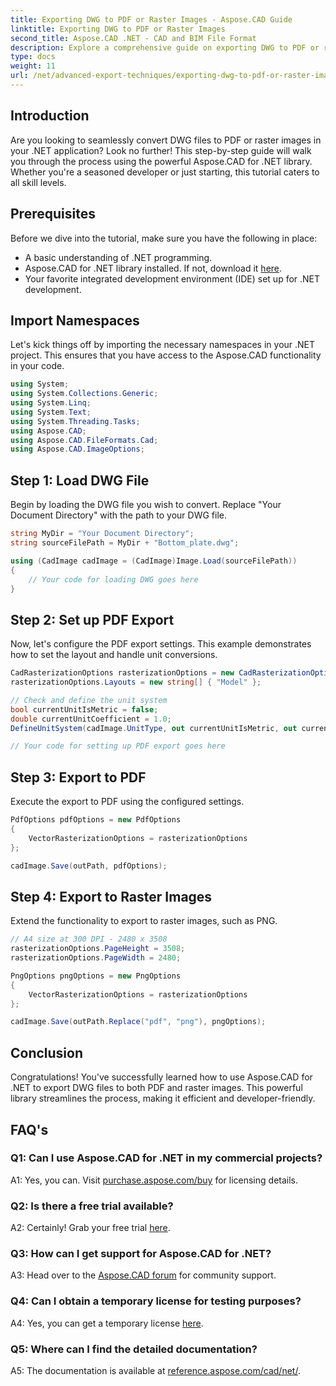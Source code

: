 ```yaml
---
title: Exporting DWG to PDF or Raster Images - Aspose.CAD Guide
linktitle: Exporting DWG to PDF or Raster Images
second_title: Aspose.CAD .NET - CAD and BIM File Format
description: Explore a comprehensive guide on exporting DWG to PDF or raster images using Aspose.CAD for .NET. Learn the steps, prerequisites, and get hands-on with this powerful library.
type: docs
weight: 11
url: /net/advanced-export-techniques/exporting-dwg-to-pdf-or-raster-images/
---
```

## Introduction

Are you looking to seamlessly convert DWG files to PDF or raster images in your .NET application? Look no further! This step-by-step guide will walk you through the process using the powerful Aspose.CAD for .NET library. Whether you're a seasoned developer or just starting, this tutorial caters to all skill levels.

## Prerequisites

Before we dive into the tutorial, make sure you have the following in place:

- A basic understanding of .NET programming.
- Aspose.CAD for .NET library installed. If not, download it [here](https://releases.aspose.com/cad/net/).
- Your favorite integrated development environment (IDE) set up for .NET development.

## Import Namespaces

Let's kick things off by importing the necessary namespaces in your .NET project. This ensures that you have access to the Aspose.CAD functionality in your code.

```csharp
using System;
using System.Collections.Generic;
using System.Linq;
using System.Text;
using System.Threading.Tasks;
using Aspose.CAD;
using Aspose.CAD.FileFormats.Cad;
using Aspose.CAD.ImageOptions;
```

## Step 1: Load DWG File

Begin by loading the DWG file you wish to convert. Replace "Your Document Directory" with the path to your DWG file.

```csharp
string MyDir = "Your Document Directory";
string sourceFilePath = MyDir + "Bottom_plate.dwg";

using (CadImage cadImage = (CadImage)Image.Load(sourceFilePath))
{
    // Your code for loading DWG goes here
}
```

## Step 2: Set up PDF Export

Now, let's configure the PDF export settings. This example demonstrates how to set the layout and handle unit conversions.

```csharp
CadRasterizationOptions rasterizationOptions = new CadRasterizationOptions();
rasterizationOptions.Layouts = new string[] { "Model" };

// Check and define the unit system
bool currentUnitIsMetric = false;
double currentUnitCoefficient = 1.0;
DefineUnitSystem(cadImage.UnitType, out currentUnitIsMetric, out currentUnitCoefficient);

// Your code for setting up PDF export goes here
```

## Step 3: Export to PDF

Execute the export to PDF using the configured settings.

```csharp
PdfOptions pdfOptions = new PdfOptions
{
    VectorRasterizationOptions = rasterizationOptions
};

cadImage.Save(outPath, pdfOptions);
```

## Step 4: Export to Raster Images

Extend the functionality to export to raster images, such as PNG.

```csharp
// A4 size at 300 DPI - 2480 x 3508
rasterizationOptions.PageHeight = 3508;
rasterizationOptions.PageWidth = 2480;

PngOptions pngOptions = new PngOptions
{
    VectorRasterizationOptions = rasterizationOptions
};

cadImage.Save(outPath.Replace("pdf", "png"), pngOptions);
```

## Conclusion

Congratulations! You've successfully learned how to use Aspose.CAD for .NET to export DWG files to both PDF and raster images. This powerful library streamlines the process, making it efficient and developer-friendly.

## FAQ's

### Q1: Can I use Aspose.CAD for .NET in my commercial projects?

A1: Yes, you can. Visit [purchase.aspose.com/buy](https://purchase.aspose.com/buy) for licensing details.

### Q2: Is there a free trial available?

A2: Certainly! Grab your free trial [here](https://releases.aspose.com/).

### Q3: How can I get support for Aspose.CAD for .NET?

A3: Head over to the [Aspose.CAD forum](https://forum.aspose.com/c/cad/19) for community support.

### Q4: Can I obtain a temporary license for testing purposes?

A4: Yes, you can get a temporary license [here](https://purchase.aspose.com/temporary-license/).

### Q5: Where can I find the detailed documentation?

A5: The documentation is available at [reference.aspose.com/cad/net/](https://reference.aspose.com/cad/net/).

